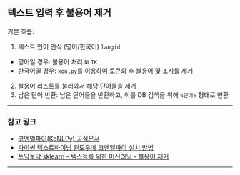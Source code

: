 ## 텍스트 입력 후 불용어 제거

기본 흐름:

1. 텍스트 언어 인식 (영어/한국어) `langid`
- 영어일 경우: 불용어 처리 `NLTK`
- 한국어일 경우: `konlpy`를 이용하여 토큰화 후 불용어 및 조사를 제거
2. 불용어 리스트를 불러와서 해당 단어들을 제거
3. 남은 단어 반환: 남은 단어들을 반환하고, 이를 DB 검색을 위해 `%단어%` 형태로 변환

---

### 참고 링크
- [코엔엘파이(KoNLPy) 공식문서](https://konlpy.org/ko/v0.4.3/)
- [파이썬 텍스트마이닝 윈도우에 코엔엘파이 설치 방법](https://blog.naver.com/kimsun2005/223278430054
)
- [토닥토닥 sklearn - 텍스트를 위한 머신러닝 - 불용어 제거](https://wikidocs.net/77135)

-----


